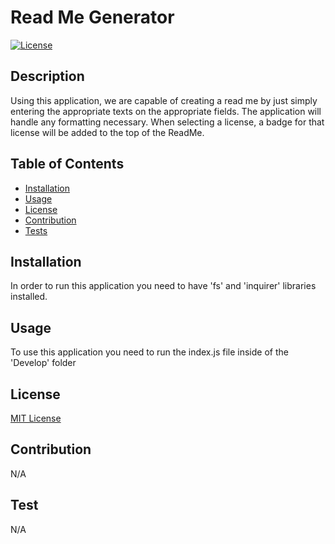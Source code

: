 # Read Me Generator
[![License](https://img.shields.io/badge/License-MIT-blue.svg)](http://choosealicense.com/licenses/mit/) 

## Description
Using this application, we are capable of creating a read me by just simply entering the appropriate texts on the appropriate fields. The application will handle any formatting necessary. When selecting a license, a badge for that license will be added to the top of the ReadMe.

## Table of Contents

- [Installation](#installation)
- [Usage](#usage)
- [License](#license)
- [Contribution](#contribution)
- [Tests](#tests)

## Installation
In order to run this application you need to have 'fs' and 'inquirer' libraries installed.

## Usage
To use this application you need to run the index.js file inside of the 'Develop' folder 

## License 
[MIT License](http://choosealicense.com/licenses/mit/) 

## Contribution
N/A

## Test
N/A

